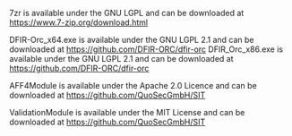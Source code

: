 7zr is available under the GNU LGPL and can be downloaded at https://www.7-zip.org/download.html

DFIR-Orc_x64.exe is available under the GNU LGPL 2.1 and can be downloaded at https://github.com/DFIR-ORC/dfir-orc
DFIR_Orc_x86.exe is available under the GNU LGPL 2.1 and can be downloaded at https://github.com/DFIR-ORC/dfir-orc	

AFF4Module is available under the Apache 2.0 Licence and can be downloaded at https://github.com/QuoSecGmbH/SIT

ValidationModule is available under the MIT License and can be downloaded at https://github.com/QuoSecGmbH/SIT